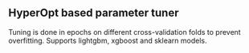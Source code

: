 ## HyperOpt based parameter tuner
Tuning is done in epochs on different cross-validation folds to prevent overfitting. Supports lightgbm, xgboost and sklearn models.
